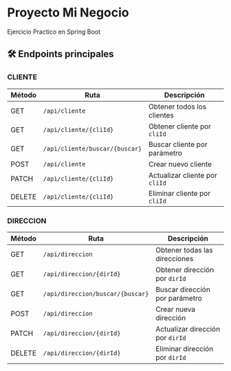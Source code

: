 # Proyecto Mi Negocio

Ejercicio Practico en Spring Boot

## 🛠 Endpoints principales

### CLIENTE
| Método | Ruta                                 | Descripción                         |
|--------|--------------------------------------|-------------------------------------|
| GET    | `/api/cliente`                       | Obtener todos los clientes          |
| GET    | `/api/cliente/{cliId}`               | Obtener cliente por `cliId`         |
| GET    | `/api/cliente/buscar/{buscar}`       | Buscar cliente por parámetro        |
| POST   | `/api/cliente`                       | Crear nuevo cliente                 |
| PATCH  | `/api/cliente/{cliId}`               | Actualizar cliente por `cliId`      |
| DELETE | `/api/cliente/{cliId}`               | Eliminar cliente por `cliId`        |

### DIRECCION
| Método | Ruta                                  | Descripción                          |
|--------|---------------------------------------|--------------------------------------|
| GET    | `/api/direccion`                      | Obtener todas las direcciones        |
| GET    | `/api/direccion/{dirId}`              | Obtener dirección por `dirId`        |
| GET    | `/api/direccion/buscar/{buscar}`      | Buscar dirección por parámetro       |
| POST   | `/api/direccion`                      | Crear nueva dirección                |
| PATCH  | `/api/direccion/{dirId}`              | Actualizar dirección por `dirId`     |
| DELETE | `/api/direccion/{dirId}`              | Eliminar dirección por `dirId`       |
